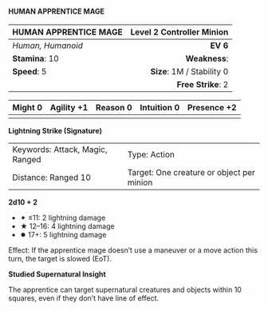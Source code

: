 #### HUMAN APPRENTICE MAGE

| HUMAN APPRENTICE MAGE | **Level 2 Controller Minion** |
| :-------------------- | ----------------------------: |
| *Human, Humanoid*     |                      **EV 6** |
| **Stamina**: 10       |                 **Weakness**: |
| **Speed**: 5          |    **Size**: 1M / Stability 0 |
|                       |            **Free Strike**: 2 |

| **Might** 0 | **Agility** +1 | **Reason** 0 | **Intuition** 0 | **Presence** +2 |
| ----------- | -------------- | ------------ | --------------- | --------------- |
|             |                |              |                 |                 |

**Lightning Strike (Signature)**

|                                 |                                           |
| :------------------------------ | :---------------------------------------- |
| Keywords: Attack, Magic, Ranged | Type: Action                              |
| Distance: Ranged 10             | Target: One creature or object per minion |

**2d10 + 2**

- ✦ ≤11: 2 lightning damage
- ★ 12–16: 4 lightning damage
- ✸ 17+: 5 lightning damage

Effect: If the apprentice mage doesn’t use a maneuver or a move action this turn, the target is slowed (EoT).

**Studied Supernatural Insight**

The apprentice can target supernatural creatures and objects within 10 squares, even if they don’t have line of effect.
